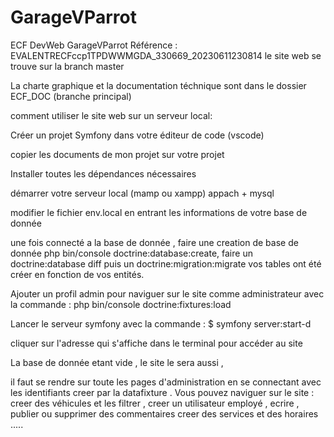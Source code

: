 # GarageVParrot
ECF DevWeb GarageVParrot
Référence : EVALENTRECFccp1TPDWWMGDA_330669_20230611230814
le site web se trouve sur la branch master

La charte graphique et la documentation téchnique sont dans le dossier ECF_DOC (branche principal)

comment utiliser le site web sur un serveur local:

Créer un projet Symfony dans votre éditeur de code (vscode)

copier les documents de mon projet sur votre projet

Installer toutes les dépendances nécessaires 

démarrer votre serveur local (mamp ou xampp) appach + mysql

modifier le fichier env.local en entrant les informations de votre base de donnée

une fois connecté a la base de donnée , faire une creation de base de donnée php bin/console doctrine:database:create,
faire un doctrine:database diff puis un doctrine:migration:migrate
vos tables ont été créer en fonction de vos entités.

Ajouter un profil admin pour naviguer sur le site comme administrateur avec la commande : php bin/console doctrine:fixtures:load 

Lancer le serveur symfony avec la commande : $ symfony server:start-d

cliquer sur l'adresse qui s'affiche dans le terminal pour accéder au site 

La base de donnée etant vide , le site le sera aussi ,

il faut se rendre sur toute les pages d'administration en se connectant avec les identifiants creer par la datafixture .
Vous pouvez naviguer sur le site : 
                                    creer des véhicules et les filtrer ,
                                    creer un utilisateur employé ,
                                    ecrire , publier ou supprimer des commentaires
                                    creer des services et des horaires 
                                    .....

